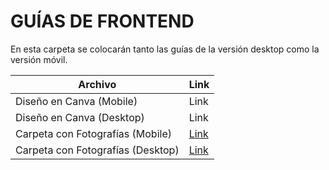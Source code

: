 # GUÍAS DE FRONTEND

En esta carpeta se colocarán tanto las guías de la versión desktop como la versión móvil.



| Archivo|Link|
|--------|----|
|Diseño en Canva (Mobile)|Link |
|Diseño en Canva (Desktop)|Link|
|Carpeta con Fotografías (Mobile)|[Link](https://drive.google.com/file/d/1cpxmGrFIaSYsJ3zmG_wCj0DbUU3EjCm2/view?usp=sharing) |
|Carpeta con Fotografías (Desktop)|[Link](https://drive.google.com/file/d/1Db7VXQFboMCUU0SGj5Qc6mlbrtsafVXU/view?usp=sharing) |
